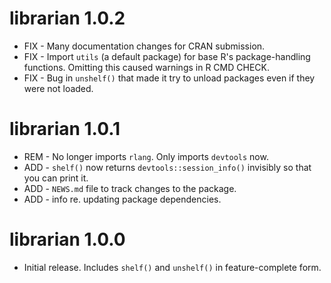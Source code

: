 # librarian 1.0.2

- FIX - Many documentation changes for CRAN submission.
- FIX - Import `utils` (a default package) for base R's package-handling functions. Omitting this caused warnings in R CMD CHECK.
- FIX - Bug in `unshelf()` that made it try to unload packages even if they were not loaded.


# librarian 1.0.1

- REM - No longer imports `rlang`. Only imports `devtools` now.
- ADD - `shelf()` now returns `devtools::session_info()` invisibly so that you can print it.
- ADD - `NEWS.md` file to track changes to the package.
- ADD - info re. updating package dependencies.

# librarian 1.0.0

- Initial release. Includes `shelf()` and `unshelf()` in feature-complete form.
